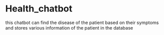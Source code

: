 # Health_chatbot
this chatbot can find the disease of the patient based on their symptoms and stores various information of the patient in the database
